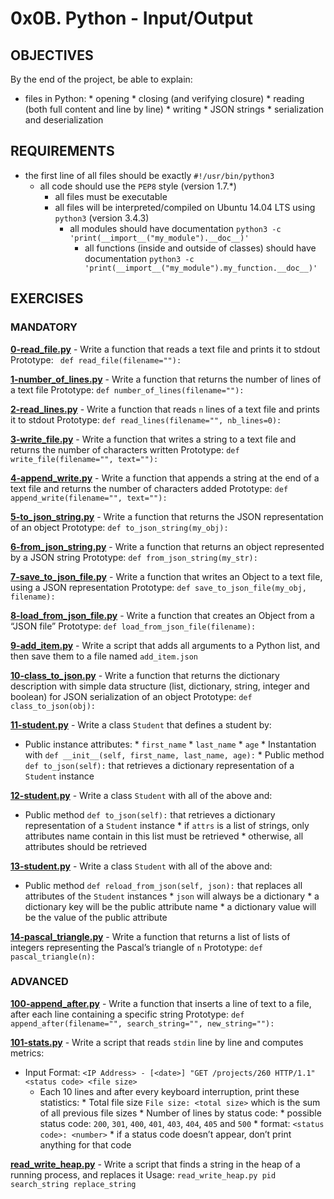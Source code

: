 # 0x0B. Python - Input/Output

## OBJECTIVES
By the end of the project, be able to explain:
   * files in Python:
         * opening
	       * closing (and verifying closure)
	             * reading (both full content and line by line)
		           * writing
			      * JSON strings
			         * serialization and deserialization

## REQUIREMENTS

   * the first line of all files should be exactly `#!/usr/bin/python3`
      * all code should use the `PEP8` style (version 1.7.*)
         * all files must be executable
	    * all files will be interpreted/compiled on Ubuntu 14.04 LTS using `python3` (version 3.4.3)
	       * all modules should have documentation `python3 -c 'print(__import__("my_module").__doc__)'`
	          * all functions (inside and outside of classes) should have documentation `python3 -c 'print(__import__("my_module").my_function.__doc__)'`

## EXERCISES

### MANDATORY

**[0-read_file.py](0-read_file.py)** - Write a function that reads a text file and prints it to stdout
Prototype: ` def read_file(filename=""):`

**[1-number_of_lines.py](1-number_of_lines.py)** - Write a function that returns the number of lines of a text file
Prototype: `def number_of_lines(filename=""):`

**[2-read_lines.py](2-read_lines.py)** - Write a function that reads `n` lines of a text file and prints it to stdout
Prototype: `def read_lines(filename="", nb_lines=0):`

**[3-write_file.py](3-write_file.py)** - Write a function that writes a string to a text file and returns the number of characters written
Prototype: `def write_file(filename="", text=""):`

**[4-append_write.py](4-append_write.py)** - Write a function that appends a string at the end of a text file and returns the number of characters added
Prototype: `def append_write(filename="", text=""):`

**[5-to_json_string.py](5-to_json_string.py)** - Write a function that returns the JSON representation of an object
Prototype: `def to_json_string(my_obj):`

**[6-from_json_string.py](6-from_json_string.py)** - Write a function that returns an object represented by a JSON string
Prototype: `def from_json_string(my_str):`

**[7-save_to_json_file.py](7-save_to_json_file.py)** - Write a function that writes an Object to a text file, using a JSON representation
Prototype: `def save_to_json_file(my_obj, filename):`

**[8-load_from_json_file.py](8-load_from_json_file.py)** - Write a function that creates an Object from a “JSON file”
Prototype: `def load_from_json_file(filename):`

**[9-add_item.py](9-add_item.py)** - Write a script that adds all arguments to a Python list, and then save them to a file named `add_item.json`

**[10-class_to_json.py](10-class_to_json.py)** - Write a function that returns the dictionary description with simple data structure (list, dictionary, string, integer and boolean) for JSON serialization of an object
Prototype: `def class_to_json(obj):`

**[11-student.py](11-student.py)** - Write a class `Student` that defines a student by:
   * Public instance attributes:
         * `first_name`
	       * `last_name`
	             * `age`
		        * Instantation with `def __init__(self, first_name, last_name, age):`
			   * Public method `def to_json(self):` that retrieves a dictionary representation of a `Student` instance

**[12-student.py](12-student.py)** - Write a class `Student` with all of the above and:
   * Public method `def to_json(self):` that retrieves a dictionary representation of a `Student` instance
         * if `attrs` is a list of strings, only attributes name contain in this list must be retrieved
	       * otherwise, all attributes should be retrieved

**[13-student.py](13-student.py)** - Write a class `Student` with all of the above and:
   * Public method `def reload_from_json(self, json):` that replaces all attributes of the `Student` instances
         * `json` will always be a dictionary
	       * a dictionary key will be the public attribute name
	             * a dictionary value will be the value of the public attribute

**[14-pascal_triangle.py](14-pascal_triangle.py)** - Write a function that returns a list of lists of integers representing the Pascal’s triangle of `n`
Prototype: `def pascal_triangle(n):`

### ADVANCED

**[100-append_after.py](100-append_after.py)** - Write a function that inserts a line of text to a file, after each line containing a specific string
Prototype: `def append_after(filename="", search_string="", new_string=""):`

**[101-stats.py](101-stats.py)** - Write a script that reads `stdin` line by line and computes metrics:
   * Input Format: `<IP Address> - [<date>] "GET /projects/260 HTTP/1.1" <status code> <file size>`
      * Each 10 lines and after every  keyboard interruption, print these statistics:
            * Total file size `File size: <total size>` which is the sum of all previous file sizes
	          * Number of lines by status code:
		           * possible status code: `200`, `301`, `400`, `401`, `403`, `404`, `405` and `500`
			      * format: `<status code>: <number>`
			      	 * if a status code doesn’t appear, don’t print anything for that code

**[read_write_heap.py](read_write_heap.py)** - Write a script that finds a string in the heap of a running process, and replaces it
Usage: `read_write_heap.py pid search_string replace_string`
